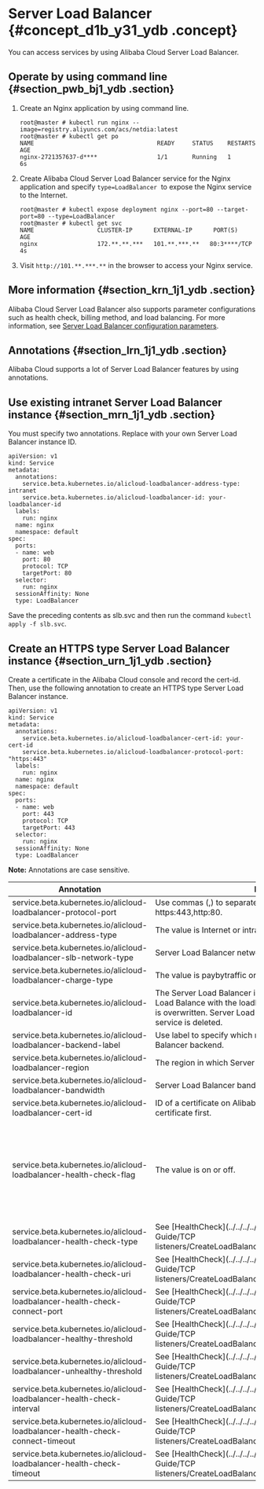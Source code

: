 # Server Load Balancer {#concept_d1b_y31_ydb .concept}

You can access services by using Alibaba Cloud Server Load Balancer.

## Operate by using command line {#section_pwb_bj1_ydb .section}

1.  Create an Nginx application by using command line.

    ```
    root@master # kubectl run nginx --image=registry.aliyuncs.com/acs/netdia:latest
    root@master # kubectl get po 
    NAME                                   READY     STATUS    RESTARTS   AGE
    nginx-2721357637-d****                 1/1       Running   1          6s
    ```

2.  Create Alibaba Cloud Server Load Balancer service for the Nginx application and specify `type=LoadBalancer`  to expose the Nginx service to the Internet.

    ```
    root@master # kubectl expose deployment nginx --port=80 --target-port=80 --type=LoadBalancer
    root@master # kubectl get svc
    NAME                  CLUSTER-IP      EXTERNAL-IP      PORT(S)                        AGE
    nginx                 172.**.**.***   101.**.***.**   80:3****/TCP                   4s
    ```

3.  Visit `http://101.**.***.**` in the browser to access your Nginx service.

## More information {#section_krn_1j1_ydb .section}

Alibaba Cloud Server Load Balancer also supports parameter configurations such as health check, billing method, and load balancing. For more information, see [Server Load Balancer configuration parameters](#table_csn_1j1_ydb).

## Annotations {#section_lrn_1j1_ydb .section}

Alibaba Cloud supports a lot of Server Load Balancer features by using annotations.

## Use existing intranet Server Load Balancer instance {#section_mrn_1j1_ydb .section}

You must specify two annotations. Replace with your own Server Load Balancer instance ID.

```
apiVersion: v1
kind: Service
metadata:
  annotations:
    service.beta.kubernetes.io/alicloud-loadbalancer-address-type: intranet
    service.beta.kubernetes.io/alicloud-loadbalancer-id: your-loadbalancer-id
  labels:
    run: nginx
  name: nginx
  namespace: default
spec:
  ports:
  - name: web
    port: 80
    protocol: TCP
    targetPort: 80
  selector:
    run: nginx
  sessionAffinity: None
  type: LoadBalancer
```

Save the preceding contents as slb.svc and then run the command `kubectl apply -f slb.svc`.

## Create an HTTPS type Server Load Balancer instance {#section_urn_1j1_ydb .section}

Create a certificate in the Alibaba Cloud console and record the cert-id. Then, use the following annotation to create an HTTPS type Server Load Balancer instance.

```
apiVersion: v1
kind: Service
metadata:
  annotations:
    service.beta.kubernetes.io/alicloud-loadbalancer-cert-id: your-cert-id
    service.beta.kubernetes.io/alicloud-loadbalancer-protocol-port: "https:443"
  labels:
    run: nginx
  name: nginx
  namespace: default
spec:
  ports:
  - name: web
    port: 443
    protocol: TCP
    targetPort: 443
  selector:
    run: nginx
  sessionAffinity: None
  type: LoadBalancer
```

**Note:** Annotations are case sensitive.

|Annotation|Description|Default value|
|----------|-----------|-------------|
|service.beta.kubernetes.io/alicloud-loadbalancer-protocol-port|Use commas \(,\) to separate multiple values. For example, https:443,http:80.|None|
|service.beta.kubernetes.io/alicloud-loadbalancer-address-type|The value is Internet or intranet.|Internet|
|service.beta.kubernetes.io/alicloud-loadbalancer-slb-network-type|Server Load Balancer network type. The value is classic or VPC.|Classic|
|service.beta.kubernetes.io/alicloud-loadbalancer-charge-type|The value is paybytraffic or paybybandwidth.|paybybandwidth|
|service.beta.kubernetes.io/alicloud-loadbalancer-id|The Server Load Balancer instance ID. Specify an existing Server Load Balance with the loadbalancer-id, and the existing listener is overwritten. Server Load Balancer is not deleted when the service is deleted.|None|
|service.beta.kubernetes.io/alicloud-loadbalancer-backend-label|Use label to specify which nodes are mounted to the Server Load Balancer backend.|None|
|service.beta.kubernetes.io/alicloud-loadbalancer-region|The region in which Server Load Balancer resides.| None|
|service.beta.kubernetes.io/alicloud-loadbalancer-bandwidth|Server Load Balancer bandwidth.|50|
|service.beta.kubernetes.io/alicloud-loadbalancer-cert-id|ID of a certificate on Alibaba Cloud. You must have uploaded a certificate first.|“”|
|service.beta.kubernetes.io/alicloud-loadbalancer-health-check-flag|The value is on or off.|The default value is off. No need to modify the TCP parameters because TCP enables health check by default and you cannot configure it.|
|service.beta.kubernetes.io/alicloud-loadbalancer-health-check-type|See [HealthCheck](../../../../../reseller.en-US/Developer Guide/TCP listeners/CreateLoadBalancerTCPListener.md#table_u2n_zrk_cz).| |
|service.beta.kubernetes.io/alicloud-loadbalancer-health-check-uri|See [HealthCheck](../../../../../reseller.en-US/Developer Guide/TCP listeners/CreateLoadBalancerTCPListener.md#table_u2n_zrk_cz).| |
|service.beta.kubernetes.io/alicloud-loadbalancer-health-check-connect-port|See [HealthCheck](../../../../../reseller.en-US/Developer Guide/TCP listeners/CreateLoadBalancerTCPListener.md#table_u2n_zrk_cz).| |
|service.beta.kubernetes.io/alicloud-loadbalancer-healthy-threshold|See [HealthCheck](../../../../../reseller.en-US/Developer Guide/TCP listeners/CreateLoadBalancerTCPListener.md#table_u2n_zrk_cz).| |
|service.beta.kubernetes.io/alicloud-loadbalancer-unhealthy-threshold|See [HealthCheck](../../../../../reseller.en-US/Developer Guide/TCP listeners/CreateLoadBalancerTCPListener.md#table_u2n_zrk_cz).| |
|service.beta.kubernetes.io/alicloud-loadbalancer-health-check-interval|See [HealthCheck](../../../../../reseller.en-US/Developer Guide/TCP listeners/CreateLoadBalancerTCPListener.md#table_u2n_zrk_cz).| |
|service.beta.kubernetes.io/alicloud-loadbalancer-health-check-connect-timeout|See [HealthCheck](../../../../../reseller.en-US/Developer Guide/TCP listeners/CreateLoadBalancerTCPListener.md#table_u2n_zrk_cz).| |
|service.beta.kubernetes.io/alicloud-loadbalancer-health-check-timeout|See [HealthCheck](../../../../../reseller.en-US/Developer Guide/TCP listeners/CreateLoadBalancerTCPListener.md#table_u2n_zrk_cz).| |

